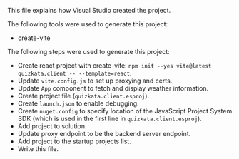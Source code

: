 This file explains how Visual Studio created the project.

The following tools were used to generate this project:
- create-vite

The following steps were used to generate this project:
- Create react project with create-vite: `npm init --yes vite@latest quizkata.client -- --template=react`.
- Update `vite.config.js` to set up proxying and certs.
- Update `App` component to fetch and display weather information.
- Create project file (`quizkata.client.esproj`).
- Create `launch.json` to enable debugging.
- Create `nuget.config` to specify location of the JavaScript Project System SDK (which is used in the first line in `quizkata.client.esproj`).
- Add project to solution.
- Update proxy endpoint to be the backend server endpoint.
- Add project to the startup projects list.
- Write this file.
